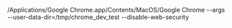 /Applications/Google Chrome.app/Contents/MacOS/Google Chrome --args --user-data-dir=/tmp/chrome_dev_test --disable-web-security
